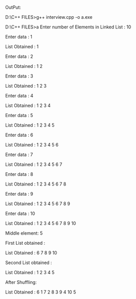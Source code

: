OutPut:

D:\C++ FILES>g++ interview.cpp -o a.exe

D:\C++ FILES>a
Enter number of Elements in Linked List : 10

Enter data : 1


List Obtained : 1

Enter data : 2


List Obtained : 1       2

Enter data : 3


List Obtained : 1       2       3

Enter data : 4


List Obtained : 1       2       3       4

Enter data : 5


List Obtained : 1       2       3       4       5

Enter data : 6


List Obtained : 1       2       3       4       5       6

Enter data : 7


List Obtained : 1       2       3       4       5       6       7

Enter data : 8


List Obtained : 1       2       3       4       5       6       7       8

Enter data : 9


List Obtained : 1       2       3       4       5       6       7       8       9

Enter data : 10


List Obtained : 1       2       3       4       5       6       7       8       9       10

Middle element: 5

First List obtained :

List Obtained : 6       7       8       9       10

Second List obtained :

List Obtained : 1       2       3       4       5

After Shuffling:

List Obtained : 6       1       7       2       8       3       9       4       10      5
